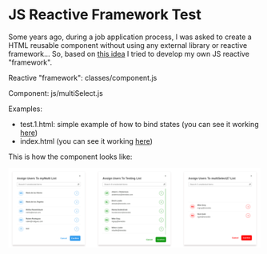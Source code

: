# JS Reactive Framework Test
Some years ago, during a job application process, I was asked to create a HTML reusable component without using any 
external library or reactive framework... So, based on [this idea](https://medium.com/@iamwill.us/yet-another-post-about-creating-components-with-es6-vanilla-javascript-e57eca42f611) 
I tried to develop my own JS reactive "framework". 

Reactive "framework": classes/component.js

Component: js/multiSelect.js

Examples: 
* test.1.html: simple example of how to bind states (you can see it working [here](https://www.miltonlaufer.com.ar/reactiveframeworkjs/test.1.html))
* index.html (you can see it working [here](https://www.miltonlaufer.com.ar/reactiveframeworkjs))

This is how the component looks like:

![Screenshot](https://github.com/miltonlaufer/reactiveframeworkjs/blob/main/screenshots/component.png)






